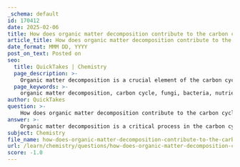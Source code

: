 ```yaml
---
_schema: default
id: 170412
date: 2025-02-06
title: How does organic matter decomposition contribute to the carbon cycle, and what roles do fungi and bacteria play?
article_title: How does organic matter decomposition contribute to the carbon cycle, and what roles do fungi and bacteria play?
date_format: MMM DD, YYYY
post_on_text: Posted on
seo:
  title: QuickTakes | Chemistry
  page_description: >-
    Organic matter decomposition is a crucial element of the carbon cycle, primarily involving fungi and bacteria, which recycle carbon and nutrients, enhance soil health, and maintain ecosystem balance.
  page_keywords: >-
    organic matter decomposition, carbon cycle, fungi, bacteria, nutrient recycling, soil health, ecosystem balance, carbon release, biomass breakdown, decomposition process, microbial metabolism, soil fertility, symbiotic relationships, nitrogen cycle, photosynthesis, climate change mitigation
author: QuickTakes
question: >-
    How does organic matter decomposition contribute to the carbon cycle, and what roles do fungi and bacteria play?
answer: >-
    Organic matter decomposition is a critical process in the carbon cycle, significantly contributing to the recycling of carbon and nutrients within ecosystems. This process primarily involves decomposers, such as bacteria and fungi, which break down dead organic material, returning essential nutrients to the soil and releasing carbon dioxide (CO₂) back into the atmosphere.\n\n### The Role of Decomposition in the Carbon Cycle\n\n1. **Breakdown of Organic Matter**: When organisms die, their biomass, which contains organic carbon, becomes available for decomposers. These microorganisms metabolize complex organic compounds found in dead organisms, breaking them down into simpler substances. This process involves the use of enzymes that facilitate the degradation of proteins, carbohydrates, and lipids.\n\n2. **Carbon Release**: During decomposition, carbon stored in organic matter is released back into the atmosphere as CO₂. This release occurs through the metabolic processes of decomposers, which convert organic carbon into gaseous forms. The overall reaction can be summarized as:\n   $$\n   \text{Organic matter} \rightarrow \text{CO}_2 + \text{nutrients} + \text{energy}\n   $$\n\n3. **Nutrient Recycling**: As decomposers break down organic matter, they release essential nutrients, including nitrogen, phosphorus, and potassium, back into the soil. These nutrients are vital for plant growth and contribute to soil fertility, supporting new life. The carbon released can be utilized by plants during photosynthesis, creating a continuous cycle of carbon exchange between the atmosphere, biosphere, and geosphere.\n\n4. **Soil Health**: The process of decomposition enhances soil structure and health. The organic matter that remains after decomposition contributes to soil organic carbon, which improves soil aeration, water retention, and overall fertility. Healthy soils are crucial for sustaining plant life and, by extension, the entire ecosystem.\n\n5. **Preventing Waste Accumulation**: Decomposers play a vital role in preventing the accumulation of dead organic matter in ecosystems. By breaking down this material, they ensure that nutrients are recycled efficiently, maintaining the balance of ecosystems and promoting biodiversity.\n\n### The Roles of Fungi and Bacteria\n\n- **Fungi**: Fungi are particularly effective decomposers, especially in breaking down complex organic materials such as lignin and cellulose found in plant cell walls. They secrete enzymes that degrade these tough compounds, allowing them to access the carbon and nutrients within. Fungi also form symbiotic relationships with plants (mycorrhizae), enhancing nutrient uptake.\n\n- **Bacteria**: Bacteria are essential for the decomposition of simpler organic compounds and play a significant role in the mineralization process, where organic nutrients are converted into inorganic forms that plants can readily absorb. They are also involved in the nitrogen cycle, converting organic nitrogen into forms usable by plants.\n\nIn summary, organic matter decomposition is a fundamental process in the carbon cycle, facilitated by fungi and bacteria, which recycle carbon and nutrients, enhance soil health, and maintain ecosystem balance. This process is vital for sustaining life on Earth and mitigating the impacts of climate change by regulating atmospheric carbon levels.
subject: Chemistry
file_name: how-does-organic-matter-decomposition-contribute-to-the-carbon-cycle-and-what-roles-do-fungi-and-bacteria-play.md
url: /learn/chemistry/questions/how-does-organic-matter-decomposition-contribute-to-the-carbon-cycle-and-what-roles-do-fungi-and-bacteria-play
score: -1.0
---
```


&nbsp;